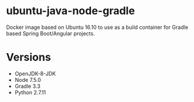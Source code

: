 # ubuntu-java-node-gradle
Docker image based on Ubuntu 16.10 to use as a build container for Gradle based Spring Boot/Angular projects.

# Versions
- OpenJDK-8-JDK
- Node 7.5.0
- Gradle 3.3
- Python 2.7.11
